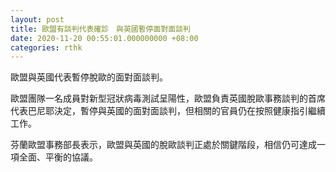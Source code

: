```yaml
---
layout: post
title: 歐盟有談判代表確診　與英國暫停面對面談判
date: 2020-11-20 00:55:01.000000000 +08:00
categories: rthk
---
```


歐盟與英國代表暫停脫歐的面對面談判。

歐盟團隊一名成員對新型冠狀病毒測試呈陽性，歐盟負責英國脫歐事務談判的首席代表巴尼耶決定，暫停與英國的面對面談判，但相關的官員仍在按照健康指引繼續工作。

芬蘭歐盟事務部長表示，歐盟與英國的脫歐談判正處於關鍵階段，相信仍可達成一項全面、平衡的協議。
